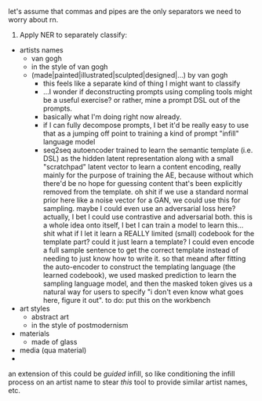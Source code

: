 let's assume that commas and pipes are the only separators we need to worry about rn.

1. Apply NER to separately classify:
  * artists names
    - van gogh
    - in the style of van gogh
    - (made|painted|illustrated|sculpted|designed|...) by van gogh
      - this feels like a separate kind of thing I might want to classify
      - ...I wonder if deconstructing prompts using compling tools might be a useful exercise? or rather, mine a prompt DSL out of the prompts.
      - basically what I'm doing right now already. 
      - if I can fully decompose prompts, I bet it'd be really easy to use that as a jumping off point to training a kind of prompt "infill" language model
      - seq2seq autoencoder trained to learn the semantic template (i.e. DSL) as the hidden latent representation along with a small "scratchpad" latent vector to learn a content encoding, really mainly for the purpose of training the AE, because without which there'd be no hope for guessing content that's been explicitly removed from the template. oh shit if we use a standard normal prior here like a noise vector for a GAN, we could use this for sampling. maybe I could even use an adversarial loss here? actually, I bet I could use contrastive and adversarial both. this is a whole idea onto itself, I bet I can train a model to learn this... shit what if I let it learn a REALLY limited (small) codebook for the template part? could it just learn a template? I could even encode a full sample sentence to get the correct template instead of needing to just know how to write it. so that meand after fitting the auto-encoder to construct the templating language (the learned codebook), we used masked prediction to learn the sampling language model, and then the masked token gives us a natural way for users to specify "i don't even know what goes here, figure it out". to do: put this on the workbench
  * art styles
    - abstract art
    - in the style of postmodernism
  * materials
    - made of glass
  * media (qua material)
  * 
  
  
an extension of this could be *guided* infill, so like conditioning the infill process on an artist name to stear *this* tool to provide similar artist names, etc.
